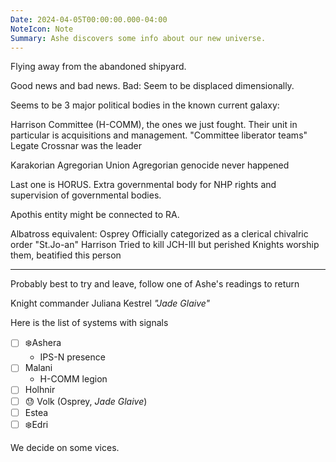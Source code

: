 ```yaml
---
Date: 2024-04-05T00:00:00.000-04:00
NoteIcon: Note
Summary: Ashe discovers some info about our new universe.
---
```

Flying away from the abandoned shipyard.

Good news and bad news.
Bad: Seem to be displaced dimensionally.

Seems to be 3 major political bodies in the known current galaxy:

Harrison Committee (H-COMM), the ones we just fought. Their unit in particular is acquisitions and management. "Committee liberator teams"
Legate Crossnar was the leader

Karakorian Agregorian Union
Agregorian genocide never happened

Last one is HORUS. Extra governmental body for NHP rights and supervision of governmental bodies.

Apothis entity might be connected to RA.

Albatross equivalent: Osprey
Officially categorized as a clerical chivalric order
"St.Jo-an" Harrison
Tried to kill JCH-III but perished
Knights worship them, beatified this person 

---

Probably best to try and leave, follow one of Ashe's readings to return

Knight commander Juliana Kestrel *"Jade Glaive"*

Here is the list of systems with signals
- [ ] ❄️Ashera
	- IPS-N presence
- [ ] Malani
	- H-COMM legion
- [ ] Holhnir
- [ ] 😓 Volk (Osprey, *Jade Glaive*)
- [ ] Estea
- [ ] ❄️Edri

We decide on some vices.